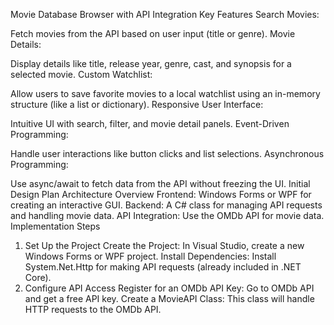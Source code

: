 Movie Database Browser with API Integration
Key Features
Search Movies:

Fetch movies from the API based on user input (title or genre).
Movie Details:

Display details like title, release year, genre, cast, and synopsis for a selected movie.
Custom Watchlist:

Allow users to save favorite movies to a local watchlist using an in-memory structure (like a list or dictionary).
Responsive User Interface:

Intuitive UI with search, filter, and movie detail panels.
Event-Driven Programming:

Handle user interactions like button clicks and list selections.
Asynchronous Programming:

Use async/await to fetch data from the API without freezing the UI.
Initial Design Plan
Architecture Overview
Frontend: Windows Forms or WPF for creating an interactive GUI.
Backend: A C# class for managing API requests and handling movie data.
API Integration: Use the OMDb API for movie data.
Implementation Steps
1. Set Up the Project
Create the Project:
In Visual Studio, create a new Windows Forms or WPF project.
Install Dependencies:
Install System.Net.Http for making API requests (already included in .NET Core).
2. Configure API Access
Register for an OMDb API Key:
Go to OMDb API and get a free API key.
Create a MovieAPI Class:
This class will handle HTTP requests to the OMDb API.
